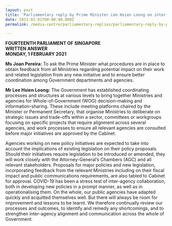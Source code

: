 ```yaml
---
layout: post
title: 'Parliamentary reply by Prime Minister Lee Hsien Loong on inter-agency coordination for new policy initiatives'
date: 2021-02-01T00:00:00.000Z
permalink: /media-centre/parliamentary-replies/parliamentary-reply-by-prime-minister-lee-hsien-loong-on-inter-agency-coordination-for-new-policy-initiatives/

---
```



**FOURTEENTH PARLIAMENT OF SINGAPORE**  
**WRITTEN ANSWER**  
**MONDAY, 1 FEBRUARY 2021**   

**Ms Joan Pereira:**
To ask the Prime Minister what procedures are in place to obtain feedback from all Ministries regarding potential impact on their work and related legislation from any new initiative and to ensure better coordination among Government departments and agencies.

**Mr Lee Hsien Loong:**
The Government has established coordinating processes and structures at various levels to bring together Ministries and agencies for Whole-of-Government (WOG) decision-making and information-sharing. These include meeting platforms chaired by the Minister or Permanent Secretary, that organise Ministries to deliberate on strategic issues and trade-offs within a sector, committees or workgroups focusing on specific projects that require alignment across several agencies, and work processes to ensure all relevant agencies are consulted before major initiatives are approved by the Cabinet. 

Agencies working on new policy initiatives are expected to take into account the implications of existing legislation on their policy proposals. Should their initiatives require legislation to be introduced or amended, they will work closely with the Attorney-General’s Chambers (AGC) and all relevant stakeholders. Proposals for major policies and new legislation, incorporating feedback from the relevant Ministries including on their fiscal impact and public communications requirements, are also tabled to Cabinet for approval. 
COVID-19 has been a stress test of inter-agency collaboration, both in developing new policies in a prompt manner, as well as in operationalising them. On the whole, our public agencies have adapted quickly and acquitted themselves well. But there will always be room for improvement and lessons to be learnt. We therefore continually review our processes and outcomes, to identify and remedy any shortcomings, and to strengthen inter-agency alignment and communication across the whole of Government.
